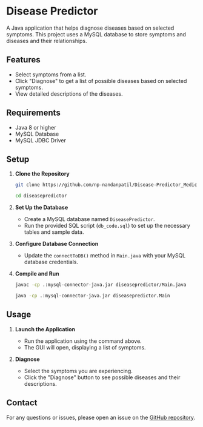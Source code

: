 # Disease Predictor

A Java application that helps diagnose diseases based on selected symptoms. This project uses a MySQL database to store symptoms and diseases and their relationships.

## Features

- Select symptoms from a list.
- Click "Diagnose" to get a list of possible diseases based on selected symptoms.
- View detailed descriptions of the diseases.

## Requirements

- Java 8 or higher
- MySQL Database
- MySQL JDBC Driver

## Setup

1. **Clone the Repository**

   ```sh
   git clone https://github.com/np-nandanpatil/Disease-Predictor_Medical-Diagnosis-Application.git
   
   cd diseasepredictor
   ```

2. **Set Up the Database**

    - Create a MySQL database named `DiseasePredictor`.
    - Run the provided SQL script (`db_code.sql`) to set up the necessary tables and sample data.

3. **Configure Database Connection**

    - Update the `connectToDB()` method in `Main.java` with your MySQL database credentials.

4. **Compile and Run**

   ```sh
   javac -cp .:mysql-connector-java.jar diseasepredictor/Main.java
   
   java -cp .:mysql-connector-java.jar diseasepredictor.Main
   ```

## Usage

1. **Launch the Application**

    - Run the application using the command above.
    - The GUI will open, displaying a list of symptoms.

2. **Diagnose**

    - Select the symptoms you are experiencing.
    - Click the "Diagnose" button to see possible diseases and their descriptions.

## Contact

For any questions or issues, please open an issue on the [GitHub repository](https://github.com/np-nandanpatil/Disease-Predictor_Medical-Diagnosis-Application.git).
